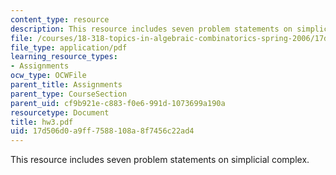 ```yaml
---
content_type: resource
description: This resource includes seven problem statements on simplicial complex.
file: /courses/18-318-topics-in-algebraic-combinatorics-spring-2006/17d506d0a9ff7588108a8f7456c22ad4_hw3.pdf
file_type: application/pdf
learning_resource_types:
- Assignments
ocw_type: OCWFile
parent_title: Assignments
parent_type: CourseSection
parent_uid: cf9b921e-c883-f0e6-991d-1073699a190a
resourcetype: Document
title: hw3.pdf
uid: 17d506d0-a9ff-7588-108a-8f7456c22ad4
---
```

This resource includes seven problem statements on simplicial complex.

